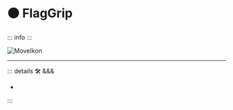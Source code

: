 # 🟠 <move>FlagGrip</move>

::: info
:::

![MoveIkon](/Move/Move_Ikon.png)

---

<!-- =================================================== -->
<!-- =================================================== -->
<!-- =================================================== -->
<!-- =================================================== -->
<!-- =================================================== -->
::: details 🛠 <dev>&&&</dev>

-

:::
